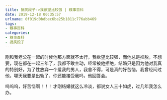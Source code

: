 ```yaml
---
title: 搞笑段子->我欲望比较强 | 糗事百科
date: 2019-12-18 00:35:57
urlname: 0f019d0bdbec6be25b1811c776abb469
tags: 
- 糗事百科
categories:
- 糗事百科
- 搞笑段子
---
```

刚和我老公在一起的时候他那方面就不太行，我欲望比较强，而他总是推脱，不想要，现在都在一起三年了，我都不敢主动，经常被他拒绝，结婚只是因为他对我真的特别好，为了性放弃一个爱我的男人，我舍不得，可是真的好苦恼，我曾经问过他，哪天我要是出轨了，你还能接受我吗，他回答会。

呜呜呜，好苦恼啊！！！才刚结婚就这么冷淡，都说女人三十如虎，过几年我怎么办。


